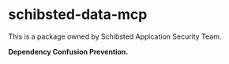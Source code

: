 # schibsted-data-mcp

This is a package owned by Schibsted Appication Security Team.

**Dependency Confusion Prevention.**
